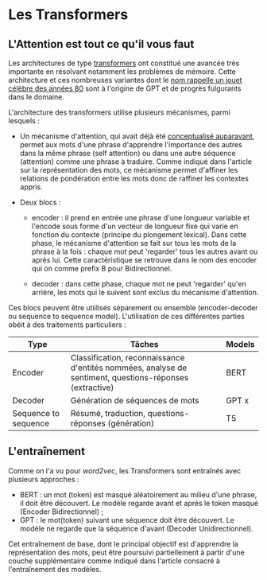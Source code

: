 # Les Transformers 

## L'Attention est tout ce qu'il vous faut


Les architectures de type [transformers](https://arxiv.org/abs/1706.03762) ont constitué une avancée très importante en résolvant notamment les problèmes de mémoire. Cette architecture et ces nombreuses variantes dont le [nom rappelle un jouet célèbre des années 80](https://www.google.com/search?q=80%27s+transformers+toys&oq=80%27s+transfo&aqs=chrome.1.0i19i512l2j69i57j0i19i512l7.4930j0j15&sourceid=chrome&ie=UTF-8) sont à l'origine de GPT et de progrès fulgurants dans le domaine.

L'architecture des transformers utilise plusieurs mécanismes, parmi lesquels :

- Un mécanisme d'attention, qui avait déjà été [conceptualisé auparavant](https://arxiv.org/pdf/1409.0473.pdf), permet aux mots d'une phrase d'apprendre l'importance des autres dans la même phrase (self attention) ou dans une autre séquence (attention) comme une phrase à traduire. Comme indiqué dans l'article sur la représentation des mots, ce mécanisme permet d'affiner les relations de pondération entre les mots donc de raffiner les contextes appris. 

- Deux blocs :

	- encoder : il prend en entrée une phrase d'une longueur variable et l'encode sous forme d'un vecteur de longueur fixe qui varie en fonction du contexte (principe du plongement lexical). Dans cette phase, le mécanisme d'attention se fait sur tous les mots de la phrase à la fois : chaque mot peut 'regarder' tous les autres avant ou après lui. Cette caractéristique se retrouve dans le nom des encoder qui on comme prefix B pour Bidirectionnel. 

	- decoder : dans cette phase, chaque mot ne peut 'regarder' qu'en arrière, les mots qui le suivent sont exclus du mécanisme d'attention. 

Ces blocs peuvent être utiilisés séparement ou ensemble (encoder-decoder ou sequence to sequence model). L'utilisation de ces différentes parties obéit à des traitements particuliers : 

|Type | Tâches | Models |
| -------- | ------ | ------|
| Encoder | Classification, reconnaissance d'entités nommées, analyse de sentiment, questions-réponses (extractive) | BERT |
| Decoder | Génération de séquences de mots | GPT x |
| Sequence to sequence | Résumé, traduction, questions-réponses (génération) | T5 

## L'entraînement

Comme on l'a vu pour *word2vec*, les Transformers sont entraînés avec plusieurs approches :

- BERT : un mot (token) est masqué aléatoirement au milieu d'une phrase, il doit être découvert. Le modèle regarde avant et après le token masqué (Encoder Bidirectionnel) ;
- GPT : le mot(token) suivant une séquence doit être découvert. Le modèle ne regarde que la séquence d'avant (Decoder Unidirectionnel).

Cet entraînement de base, dont le principal objectif est d'apprendre la représentation des mots,  peut être poursuivi partiellement à partir d'une couche supplémentaire comme indiqué dans l'article consacré à l'entraînement des modèles. 